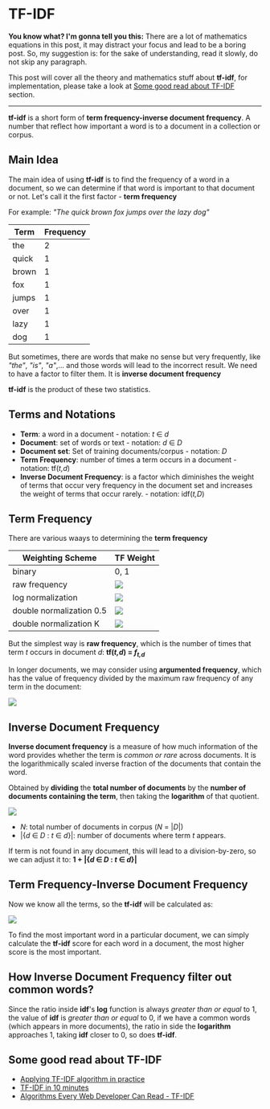 # TF-IDF

**You know what? I'm gonna tell you this:** There are a lot of mathematics equations in this post, it may distract your focus and lead to be a boring post. So, my suggestion is: for the sake of understanding, read it slowly, do not skip any paragraph.

This post will cover all the theory and mathematics stuff about **tf-idf**, for implementation, please take a look at [Some good read about TF-IDF](some-good-read-about-tf-idf) section.

---

**tf-idf** is a short form of **term frequency-inverse document frequency**. A number that reflect how important a word is to a document in a collection or corpus.

## Main Idea

The main idea of using **tf-idf** is to find the frequency of a word in a document, so we can determine if that word is important to that document or not. Let's call it the first factor - **term frequency**

For example: _"The quick brown fox jumps over the lazy dog"_

| Term  | Frequency |
|-------|-----------|
| the   | 2         |
| quick | 1         |
| brown | 1         |
| fox   | 1         |
| jumps | 1         |
| over  | 1         |
| lazy  | 1         |
| dog   | 1         |

But sometimes, there are words that make no sense but very frequently, like _"the"_, _"is"_, _"a"_,... and those words will lead to the incorrect result. We need to have a factor to filter them. It is **inverse document frequency**

**tf-idf** is the product of these two statistics.

## Terms and Notations

- **Term**: a word in a document - notation: _t_ ∈ _d_
- **Document**: set of words or text - notation: _d_ ∈ _D_
- **Document set**: Set of training documents/corpus - notation: _D_
- **Term Frequency**: number of times a term occurs in a document - notation: tf(_t,d_)
- **Inverse Document Frequency**: is a factor which diminishes the weight of terms that occur very frequency in the document set and increases the weight of terms that occur rarely. - notation: idf(_t,D_)

## Term Frequency

There are various waays to determining the **term frequency**

| Weighting Scheme         | TF Weight                                                                                             |
|--------------------------|-------------------------------------------------------------------------------------------------------|
| binary                   | 0, 1                                                                                                  |
| raw frequency            | ![](https://wikimedia.org/api/rest_v1/media/math/render/svg/69faba5875c1ba7d6a3820c813ba22fba35185f5) |
| log normalization        | ![](https://wikimedia.org/api/rest_v1/media/math/render/svg/2cad2149163c77d9c4bd900ba06ebdc259c38810) |
| double normalization 0.5 | ![](https://wikimedia.org/api/rest_v1/media/math/render/svg/45badc1c70ec2caa00ed8c21ed75bd9f8d3e650c) |
| double normalization K   | ![](https://wikimedia.org/api/rest_v1/media/math/render/svg/65b776d7a3f8e42f15c880fb7582282b987684fe) |

But the simplest way is **raw frequency**, which is the number of times that term _t_ occurs in document _d_: **tf(_t,d_) = _f_<sub>_t,d_</sub>**

In longer documents, we may consider using **argumented frequency**, which has the value of frequency divided by the maximum raw frequency of any term in the document:

![](https://wikimedia.org/api/rest_v1/media/math/render/svg/da4be29a89f4c67ff5a8ad0c7355df1aff67a65b)

## Inverse Document Frequency

**Inverse document frequency** is a measure of how much information of the word provides whether the term is _common or rare_ across documents. It is the logarithmically scaled inverse fraction of the documents that contain the word.

Obtained by **dividing** the **total number of documents** by the **number of documents containing the term**, then taking the **logarithm** of that quotient.

![](https://wikimedia.org/api/rest_v1/media/math/render/svg/ac67bc0f76b5b8e31e842d6b7d28f8949dab7937)

- _N_: total number of documents in corpus (_N_ = |_D_|)
- |{_d_ ∈ _D_ : _t_ ∈ _d_}|: number of documents where term _t_ appears.

If term is not found in any document, this will lead to a division-by-zero, so we can adjust it to: **1 + |{_d_ ∈ _D_ : _t_ ∈ _d_}|**

## Term Frequency-Inverse Document Frequency

Now we know all the terms, so the **tf-idf** will be calculated as:

![](https://wikimedia.org/api/rest_v1/media/math/render/svg/10109d0e60cc9d50a1ea2f189bac0ac29a030a00)

To find the most important word in a particular document, we can simply calculate the **tf-idf** score for each word in a document, the most higher score is the most important.

## How Inverse Document Frequency filter out common words?

Since the ratio inside **idf**'s **log** function is always _greater than or equal_ to 1, the value of **idf** is _greater than or equal_ to 0, if we have a common words (which appears in more documents), the ratio in side the **logarithm** approaches 1, taking **idf** closer to 0, so does **tf-idf**.

## Some good read about TF-IDF

- [Applying TF-IDF algorithm in practice](https://plumbr.eu/blog/programming/applying-tf-idf-algorithm-in-practice)
- [TF-IDF in 10 minutes](http://michaelerasm.us/tf-idf-in-10-minutes/)
- [Algorithms Every Web Developer Can Read - TF-IDF](https://lizrush.gitbooks.io/algorithms-for-webdevs-ebook/content/chapters/tf-idf.html)
